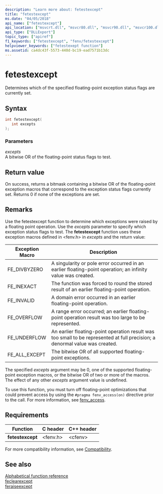 ```yaml
---
description: "Learn more about: fetestexcept"
title: "fetestexcept"
ms.date: "04/05/2018"
api_name: ["fetestexcept"]
api_location: ["msvcrt.dll", "msvcr80.dll", "msvcr90.dll", "msvcr100.dll", "msvcr100_clr0400.dll", "msvcr110.dll", "msvcr110_clr0400.dll", "msvcr120.dll", "msvcr120_clr0400.dll", "ucrtbase.dll", "api-ms-win-crt-runtime-l1-1-0.dll"]
api_type: ["DLLExport"]
topic_type: ["apiref"]
f1_keywords: ["fetestexcept", "fenv/fetestexcept"]
helpviewer_keywords: ["fetestexept function"]
ms.assetid: ca4dc43f-5573-440d-bc19-ead7571b13dc
---
```

# fetestexcept

Determines which of the specified floating-point exception status flags are currently set.

## Syntax

```C
int fetestexcept(
   int excepts
);
```

### Parameters

*excepts*<br/>
A bitwise OR of the floating-point     status flags to test.

## Return value

On success, returns a bitmask containing a bitwise OR of the floating-point exception macros that correspond to the exception status flags currently set. Returns 0 if none of the exceptions are set.

## Remarks

Use the fetestexcept function to determine which exceptions were raised by a floating point operation. Use the *excepts* parameter to specify which exception status flags to test. The **fetestexcept** function uses these exception macros defined in \<fenv.h> in *excepts* and the return value:

|Exception Macro|Description|
|---------------------|-----------------|
|FE_DIVBYZERO|A singularity or pole error occurred in an earlier floating-point operation; an infinity value was created.|
|FE_INEXACT|The function was forced to round the stored result of an earlier floating-point operation.|
|FE_INVALID|A domain error occurred in an earlier floating-point operation.|
|FE_OVERFLOW|A range error occurred; an earlier floating-point operation result was too large to be represented.|
|FE_UNDERFLOW|An earlier floating-point operation result was too small to be represented at full precision; a denormal value was created.|
|FE_ALL_EXCEPT|The bitwise OR of all supported floating-point exceptions.|

The specified *excepts* argument may be 0, one of the supported floating-point exception macros, or the bitwise OR of two or more of the macros. The effect of any other *excepts* argument value is undefined.

To use this function, you must turn off floating-point optimizations that could prevent access by using the `#pragma fenv_access(on)` directive prior to the call. For more information, see [fenv_access](../../preprocessor/fenv-access.md).

## Requirements

|Function|C header|C++ header|
|--------------|--------------|------------------|
|**fetestexcept**|\<fenv.h>|\<cfenv>|

For more compatibility information, see [Compatibility](../compatibility.md).

## See also

[Alphabetical function reference](crt-alphabetical-function-reference.md)\
[feclearexcept](feclearexcept1.md)\
[feraiseexcept](feraiseexcept.md)
